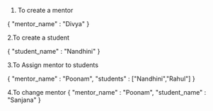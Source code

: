 1. To create a mentor

{
    "mentor_name" : "Divya"
}

2.To create a student

{
   "student_name" : "Nandhini"
}

3.To Assign mentor to students

{
    "mentor_name" : "Poonam",
    "students" : ["Nandhini","Rahul"]
}

4.To change mentor
{
    "mentor_name" : "Poonam",
    "student_name" : "Sanjana"
}


